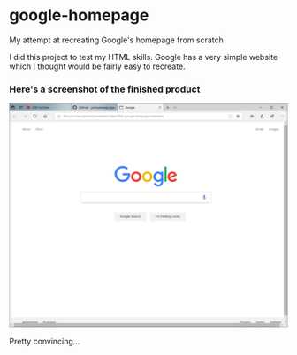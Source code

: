 # google-homepage
My attempt at recreating Google's homepage from scratch

I did this project to test my HTML skills. Google has a very simple website which I thought would be fairly easy to recreate. 

### Here's a screenshot of the finished product
![Image](sample-screenshot.PNG)

Pretty convincing...
